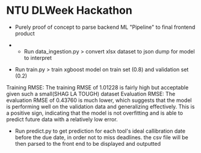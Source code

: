 # NTU DLWeek Hackathon 
- Purely proof of concept to parse backend ML "Pipeline" to final frontend product

- - Run data_ingestion.py > convert xlsx dataset to json dump for model to interpret

- Run train.py > train xgboost model on train set (0.8) and validation set (0.2) 

Training RMSE: The training RMSE of 1.01228 is fairly high but acceptable given such a small(SHAG LA TOUGH) dataset
Evaluation RMSE: The evaluation RMSE of 0.43760 is much lower, which suggests that the model is performing well on the validation data and generalizing effectively. This is a positive sign, indicating that the model is not overfitting and is able to predict future data with a relatively low error.

- Run predict.py to get prediction for each tool's ideal callibration date before the due date, in order not to miss deadlines. the csv file will be then parsed to the front end to be displayed and outputted
